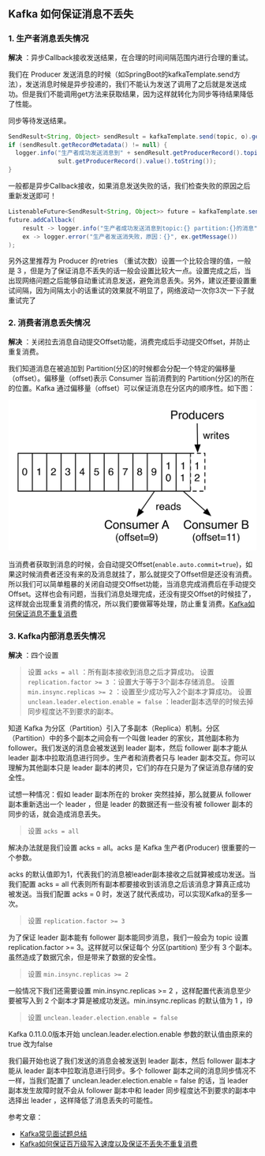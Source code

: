 
## Kafka 如何保证消息不丢失

### 1. 生产者消息丢失情况

**解决** ：异步Callback接收发送结果，在合理的时间间隔范围内进行合理的重试。

我们在 Producer 发送消息的时候（如SpringBoot的kafkaTemplate.send方法），发送消息时候是异步投递的，我们不能认为发送了调用了之后就是发送成功。但是我们不能调用get方法来获取结果，因为这样就转化为同步等待结果降低了性能。

同步等待发送结果。

```java
SendResult<String, Object> sendResult = kafkaTemplate.send(topic, o).get();
if (sendResult.getRecordMetadata() != null) {
  logger.info("生产者成功发送消息到" + sendResult.getProducerRecord().topic() + "-> " + sendRe
              sult.getProducerRecord().value().toString());
}
```

一般都是异步Callback接收，如果消息发送失败的话，我们检查失败的原因之后重新发送即可！

```java
ListenableFuture<SendResult<String, Object>> future = kafkaTemplate.send(topic, o);
future.addCallback(
	result -> logger.info("生产者成功发送消息到topic:{} partition:{}的消息", result.getRecordMetadata().topic(), result.getRecordMetadata().partition()),
    ex -> logger.error("生产者发送消失败，原因：{}", ex.getMessage())
);
```

另外这里推荐为 Producer 的retries （重试次数）设置一个比较合理的值，一般是 3 ，但是为了保证消息不丢失的话一般会设置比较大一点。设置完成之后，当出现网络问题之后能够自动重试消息发送，避免消息丢失。另外，建议还要设置重试间隔，因为间隔太小的话重试的效果就不明显了，网络波动一次你3次一下子就重试完了

### 2. 消费者消息丢失情况

**解决** ：关闭拉去消息自动提交Offset功能，消费完成后手动提交Offset，并防止重复消费。

我们知道消息在被追加到 Partition(分区)的时候都会分配一个特定的偏移量（offset）。偏移量（offset)表示 Consumer 当前消费到的 Partition(分区)的所在的位置。Kafka 通过偏移量（offset）可以保证消息在分区内的顺序性。如下图：

![image](https://raw.githubusercontent.com/future94/java-technology/master/mq/kafka/images/719892-20180627205608005-146856169.png)

当消费者获取到消息的时候，会自动提交Offset(`enable.auto.commit=true`)，如果这时候消费者还没有来的及消息就挂了，那么就提交了Offset但是还没有消费。所以我们可以简单粗暴的关闭自动提交Offset功能，当消息完成消费后在手动提交Offset。这样也会有问题，当我们消息处理完成，还没有提交Offset的时候挂了，这样就会出现重复消费的情况，所以我们要做幂等处理，防止重复消费。[Kafka如何保证消息不重复消费](Kafka如何保证消息不重复消费.md)


### 3. Kafka内部消息丢失情况

**解决** ：四个设置
> 设置 `acks = all` ：所有副本接收到消息之后才算成功。
> 设置 `replication.factor >= 3` ：设置大于等于3个副本存储消息。
> 设置 `min.insync.replicas >= 2` ：设置至少成功写入2个副本才算成功。
> 设置 `unclean.leader.election.enable = false` ：leader副本选举的时候去掉同步程度达不到要求的副本。

知道 Kafka 为分区（Partition）引入了多副本（Replica）机制。分区（Partition）中的多个副本之间会有一个叫做 leader 的家伙，其他副本称为 follower。我们发送的消息会被发送到 leader 副本，然后 follower 副本才能从 leader 副本中拉取消息进行同步。生产者和消费者只与 leader 副本交互。你可以理解为其他副本只是 leader 副本的拷贝，它们的存在只是为了保证消息存储的安全性。

试想一种情况：假如 leader 副本所在的 broker 突然挂掉，那么就要从 follower 副本重新选出一个 leader ，但是 leader 的数据还有一些没有被 follower 副本的同步的话，就会造成消息丢失。

> 设置 `acks = all`

解决办法就是我们设置 acks = all。acks 是 Kafka 生产者(Producer) 很重要的一个参数。

acks 的默认值即为1，代表我们的消息被leader副本接收之后就算被成功发送。当我们配置 acks = all 代表则所有副本都要接收到该消息之后该消息才算真正成功被发送。当我们配置 acks = 0 时，发送了就代表成功，可以实现Kafka的至多一次。

> 设置 `replication.factor >= 3`

为了保证 leader 副本能有 follower 副本能同步消息，我们一般会为 topic 设置 replication.factor >= 3。这样就可以保证每个 分区(partition) 至少有 3 个副本。虽然造成了数据冗余，但是带来了数据的安全性。

> 设置 `min.insync.replicas >= 2`

一般情况下我们还需要设置 min.insync.replicas >= 2 ，这样配置代表消息至少要被写入到 2 个副本才算是被成功发送。min.insync.replicas 的默认值为 1 ，I9

> 设置 `unclean.leader.election.enable = false`

Kafka 0.11.0.0版本开始 unclean.leader.election.enable 参数的默认值由原来的true 改为false

我们最开始也说了我们发送的消息会被发送到 leader 副本，然后 follower 副本才能从 leader 副本中拉取消息进行同步。多个 follower 副本之间的消息同步情况不一样，当我们配置了 unclean.leader.election.enable = false 的话，当 leader 副本发生故障时就不会从 follower 副本中和 leader 同步程度达不到要求的副本中选择出 leader ，这样降低了消息丢失的可能性。



参考文章：
- [Kafka常见面试题总结](https://github.com/Snailclimb/JavaGuide/blob/master/docs/system-design/distributed-system/message-queue/Kafka%E5%B8%B8%E8%A7%81%E9%9D%A2%E8%AF%95%E9%A2%98%E6%80%BB%E7%BB%93.md)
- [Kafka如何保证百万级写入速度以及保证不丢失不重复消费](https://www.cnblogs.com/gxyandwmm/p/11432598.html)

